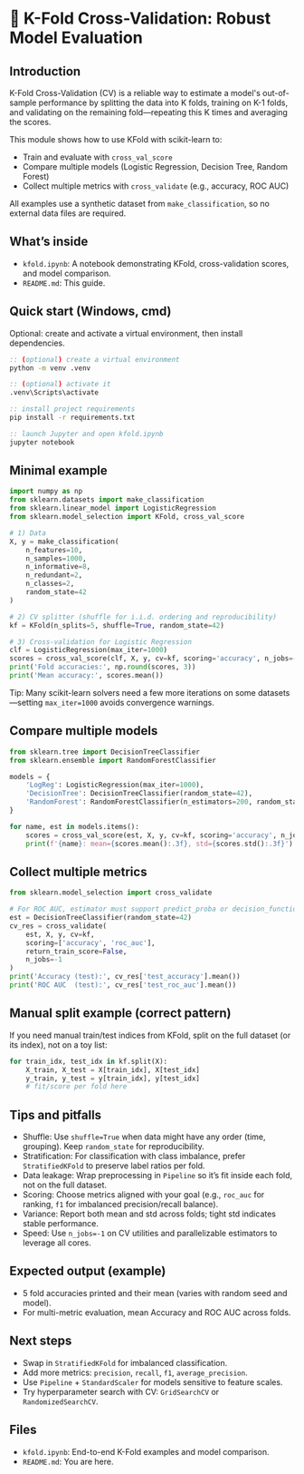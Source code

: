# 🔁 K-Fold Cross-Validation: Robust Model Evaluation

## Introduction
K-Fold Cross-Validation (CV) is a reliable way to estimate a model's out-of-sample performance by splitting the data into K folds, training on K-1 folds, and validating on the remaining fold—repeating this K times and averaging the scores.

This module shows how to use KFold with scikit-learn to:
- Train and evaluate with `cross_val_score`
- Compare multiple models (Logistic Regression, Decision Tree, Random Forest)
- Collect multiple metrics with `cross_validate` (e.g., accuracy, ROC AUC)

All examples use a synthetic dataset from `make_classification`, so no external data files are required.

## What’s inside
- `kfold.ipynb`: A notebook demonstrating KFold, cross-validation scores, and model comparison.
- `README.md`: This guide.

## Quick start (Windows, cmd)
Optional: create and activate a virtual environment, then install dependencies.

```cmd
:: (optional) create a virtual environment
python -m venv .venv

:: (optional) activate it
.venv\Scripts\activate

:: install project requirements
pip install -r requirements.txt

:: launch Jupyter and open kfold.ipynb
jupyter notebook
```

## Minimal example
```python
import numpy as np
from sklearn.datasets import make_classification
from sklearn.linear_model import LogisticRegression
from sklearn.model_selection import KFold, cross_val_score

# 1) Data
X, y = make_classification(
    n_features=10,
    n_samples=1000,
    n_informative=8,
    n_redundant=2,
    n_classes=2,
    random_state=42
)

# 2) CV splitter (shuffle for i.i.d. ordering and reproducibility)
kf = KFold(n_splits=5, shuffle=True, random_state=42)

# 3) Cross-validation for Logistic Regression
clf = LogisticRegression(max_iter=1000)
scores = cross_val_score(clf, X, y, cv=kf, scoring='accuracy', n_jobs=-1)
print('Fold accuracies:', np.round(scores, 3))
print('Mean accuracy:', scores.mean())
```

Tip: Many scikit-learn solvers need a few more iterations on some datasets—setting `max_iter=1000` avoids convergence warnings.

## Compare multiple models
```python
from sklearn.tree import DecisionTreeClassifier
from sklearn.ensemble import RandomForestClassifier

models = {
    'LogReg': LogisticRegression(max_iter=1000),
    'DecisionTree': DecisionTreeClassifier(random_state=42),
    'RandomForest': RandomForestClassifier(n_estimators=200, random_state=42, n_jobs=-1)
}

for name, est in models.items():
    scores = cross_val_score(est, X, y, cv=kf, scoring='accuracy', n_jobs=-1)
    print(f'{name}: mean={scores.mean():.3f}, std={scores.std():.3f}')
```

## Collect multiple metrics
```python
from sklearn.model_selection import cross_validate

# For ROC AUC, estimator must support predict_proba or decision_function
est = DecisionTreeClassifier(random_state=42)
cv_res = cross_validate(
    est, X, y, cv=kf,
    scoring=['accuracy', 'roc_auc'],
    return_train_score=False,
    n_jobs=-1
)
print('Accuracy (test):', cv_res['test_accuracy'].mean())
print('ROC AUC  (test):', cv_res['test_roc_auc'].mean())
```

## Manual split example (correct pattern)
If you need manual train/test indices from KFold, split on the full dataset (or its index), not on a toy list:
```python
for train_idx, test_idx in kf.split(X):
    X_train, X_test = X[train_idx], X[test_idx]
    y_train, y_test = y[train_idx], y[test_idx]
    # fit/score per fold here
```

## Tips and pitfalls
- Shuffle: Use `shuffle=True` when data might have any order (time, grouping). Keep `random_state` for reproducibility.
- Stratification: For classification with class imbalance, prefer `StratifiedKFold` to preserve label ratios per fold.
- Data leakage: Wrap preprocessing in `Pipeline` so it’s fit inside each fold, not on the full dataset.
- Scoring: Choose metrics aligned with your goal (e.g., `roc_auc` for ranking, `f1` for imbalanced precision/recall balance).
- Variance: Report both mean and std across folds; tight std indicates stable performance.
- Speed: Use `n_jobs=-1` on CV utilities and parallelizable estimators to leverage all cores.

## Expected output (example)
- 5 fold accuracies printed and their mean (varies with random seed and model).
- For multi-metric evaluation, mean Accuracy and ROC AUC across folds.

## Next steps
- Swap in `StratifiedKFold` for imbalanced classification.
- Add more metrics: `precision`, `recall`, `f1`, `average_precision`.
- Use `Pipeline` + `StandardScaler` for models sensitive to feature scales.
- Try hyperparameter search with CV: `GridSearchCV` or `RandomizedSearchCV`.

## Files
- `kfold.ipynb`: End-to-end K-Fold examples and model comparison.
- `README.md`: You are here.

